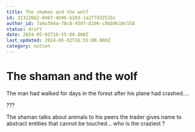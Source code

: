 ```yaml
---
title: The shaman and the wolf
id: 313126b2-0487-4b96-b183-1a2f7d3251bc
author_id: 7a9af84a-70c8-4597-8206-c8bb9b10c558
status: draft
date: 2024-05-02T16:55:00.000Z
last_updated: 2024-05-02T16:55:00.000Z
category: notion
---
```


# The shaman and the wolf


The man had walked for days in the forest after his plane had crashed….

???

The shaman talks about animals to his peers the trader gives name to abstract entities that cannot be touched… who is the craziest ?
